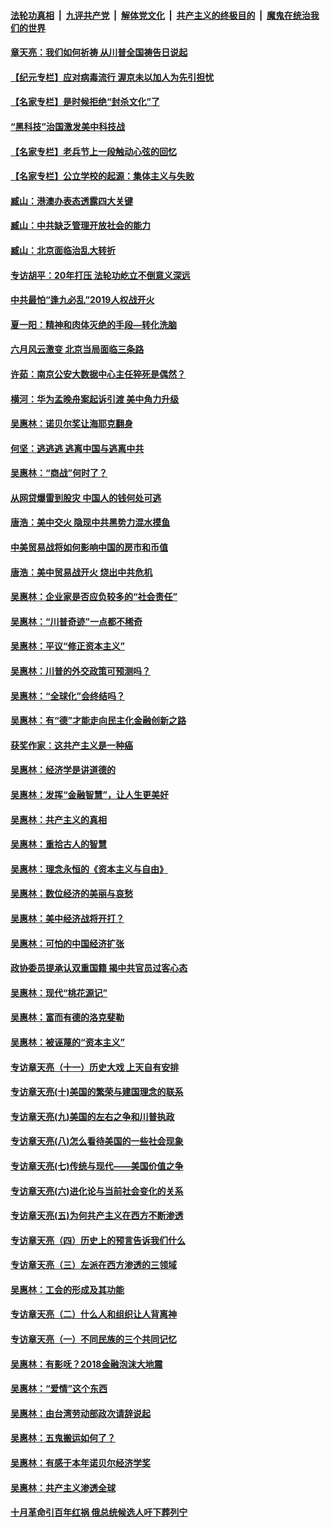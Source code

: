 

####  [法轮功真相](../../../../basic/blob/master/README.md?t=06300002) &nbsp;|&nbsp; [九评共产党](../../../../9ping.md/blob/master/README.md?t=06300002) &nbsp;|&nbsp; [解体党文化](../../../../jtdwh.md/blob/master/README.md?t=06300002)  &nbsp;|&nbsp; [共产主义的终极目的](../../../../gczydzjmd.md/blob/master/README.md?t=06300002) &nbsp;|&nbsp; [魔鬼在统治我们的世界](../../../../mgztzwmdsj.md/blob/master/README.md?t=06300002) 

#### [章天亮：我们如何祈祷 从川普全国祷告日说起](../pages/nsc423/n11944627.md?t=06300002) 

#### [【纪元专栏】应对病毒流行 渥京未以加人为先引担忧](../pages/nsc423/n11875714.md?t=06300002) 

#### [【名家专栏】是时候拒绝“封杀文化”了](../pages/nsc423/n11814093.md?t=06300002) 

#### [“黑科技”治国激发美中科技战](../pages/nsc423/n11638056.md?t=06300002) 

#### [【名家专栏】老兵节上一段触动心弦的回忆](../pages/nsc423/n11646016.md?t=06300002) 

#### [【名家专栏】公立学校的起源：集体主义与失败](../pages/nsc423/n11601833.md?t=06300002) 

#### [臧山：港澳办表态透露四大关键](../pages/nsc423/n11421628.md?t=06300002) 

#### [臧山：中共缺乏管理开放社会的能力](../pages/nsc423/n11407457.md?t=06300002) 

#### [臧山：北京面临治乱大转折](../pages/nsc423/n11406895.md?t=06300002) 

#### [专访胡平：20年打压 法轮功屹立不倒意义深远](../pages/nsc423/n11398800.md?t=06300002) 

#### [中共最怕“逢九必乱”2019人权战开火](../pages/nsc423/n11385248.md?t=06300002) 

#### [夏一阳：精神和肉体灭绝的手段—转化洗脑](../pages/nsc423/n11368250.md?t=06300002) 

#### [六月风云激变 北京当局面临三条路](../pages/nsc423/n11313668.md?t=06300002) 

#### [许茹：南京公安大数据中心主任猝死是偶然？](../pages/nsc423/n11064744.md?t=06300002) 

#### [横河：华为孟晚舟案起诉引渡 美中角力升级](../pages/nsc423/n11027230.md?t=06300002) 

#### [吴惠林：诺贝尔奖让海耶克翻身](../pages/nsc423/n10890049.md?t=06300002) 

#### [何坚：逃逃逃 逃离中国与逃离中共](../pages/nsc423/n10592891.md?t=06300002) 

#### [吴惠林：“商战”何时了？](../pages/nsc423/n10573558.md?t=06300002) 

#### [从网贷爆雷到股灾 中国人的钱何处可逃](../pages/nsc423/n10572800.md?t=06300002) 

#### [唐浩：美中交火 隐现中共黑势力混水摸鱼](../pages/nsc423/n10544040.md?t=06300002) 

#### [中美贸易战将如何影响中国的房市和币值](../pages/nsc423/n10543697.md?t=06300002) 

#### [唐浩：美中贸易战开火 烧出中共危机](../pages/nsc423/n10540126.md?t=06300002) 

#### [吴惠林：企业家是否应负较多的“社会责任”](../pages/nsc423/n10535022.md?t=06300002) 

#### [吴惠林：“川普奇迹”一点都不稀奇](../pages/nsc423/n10512808.md?t=06300002) 

#### [吴惠林：平议“修正资本主义”](../pages/nsc423/n10495724.md?t=06300002) 

#### [吴惠林：川普的外交政策可预测吗？](../pages/nsc423/n10462387.md?t=06300002) 

#### [吴惠林：“全球化”会终结吗？](../pages/nsc423/n10452838.md?t=06300002) 

#### [吴惠林：有“德”才能走向民主化金融创新之路](../pages/nsc423/n10432292.md?t=06300002) 

#### [获奖作家：这共产主义是一种癌](../pages/nsc423/n10431541.md?t=06300002) 

#### [吴惠林：经济学是讲道德的](../pages/nsc423/n10398014.md?t=06300002) 

#### [吴惠林：发挥“金融智慧”，让人生更美好](../pages/nsc423/n10375019.md?t=06300002) 

#### [吴惠林：共产主义的真相](../pages/nsc423/n10351394.md?t=06300002) 

#### [吴惠林：重拾古人的智慧](../pages/nsc423/n10337691.md?t=06300002) 

#### [吴惠林：理念永恒的《资本主义与自由》](../pages/nsc423/n10316274.md?t=06300002) 

#### [吴惠林：数位经济的美丽与哀愁](../pages/nsc423/n10292946.md?t=06300002) 

#### [吴惠林：美中经济战将开打？](../pages/nsc423/n10258825.md?t=06300002) 

#### [吴惠林：可怕的中国经济扩张](../pages/nsc423/n10219147.md?t=06300002) 

#### [政协委员提承认双重国籍 揭中共官员过客心态](../pages/nsc423/n10208809.md?t=06300002) 

#### [吴惠林：现代“桃花源记”](../pages/nsc423/n10185234.md?t=06300002) 

#### [吴惠林：富而有德的洛克斐勒](../pages/nsc423/n10142264.md?t=06300002) 

#### [吴惠林：被诬蔑的“资本主义”](../pages/nsc423/n10124816.md?t=06300002) 

#### [专访章天亮（十一）历史大戏 上天自有安排](../pages/nsc423/n10094905.md?t=06300002) 

#### [专访章天亮(十)美国的繁荣与建国理念的联系](../pages/nsc423/n10094899.md?t=06300002) 

#### [专访章天亮(九)美国的左右之争和川普执政](../pages/nsc423/n10094889.md?t=06300002) 

#### [专访章天亮(八)怎么看待美国的一些社会现象](../pages/nsc423/n10094857.md?t=06300002) 

#### [专访章天亮(七)传统与现代——美国价值之争](../pages/nsc423/n10093140.md?t=06300002) 

#### [专访章天亮(六)进化论与当前社会变化的关系](../pages/nsc423/n10092036.md?t=06300002) 

#### [专访章天亮(五)为何共产主义在西方不断渗透](../pages/nsc423/n10083620.md?t=06300002) 

#### [专访章天亮（四）历史上的预言告诉我们什么](../pages/nsc423/n10083606.md?t=06300002) 

#### [专访章天亮（三）左派在西方渗透的三领域](../pages/nsc423/n10081115.md?t=06300002) 

#### [吴惠林：工会的形成及其功能](../pages/nsc423/n10080633.md?t=06300002) 

#### [专访章天亮（二）什么人和组织让人背离神](../pages/nsc423/n10076637.md?t=06300002) 

#### [专访章天亮（一）不同民族的三个共同记忆](../pages/nsc423/n10074188.md?t=06300002) 

#### [吴惠林：有影呒？2018金融泡沫大地震](../pages/nsc423/n10040534.md?t=06300002) 

#### [吴惠林：“爱情”这个东西](../pages/nsc423/n10019423.md?t=06300002) 

#### [吴惠林：由台湾劳动部政次请辞说起](../pages/nsc423/n9979679.md?t=06300002) 

#### [吴惠林：五鬼搬运如何了？](../pages/nsc423/n9925338.md?t=06300002) 

#### [吴惠林：有感于本年诺贝尔经济学奖](../pages/nsc423/n9871883.md?t=06300002) 

#### [吴惠林：共产主义渗透全球](../pages/nsc423/n9812748.md?t=06300002) 

#### [十月革命引百年红祸 俄总统候选人吁下葬列宁](../pages/nsc423/n9810182.md?t=06300002) 

